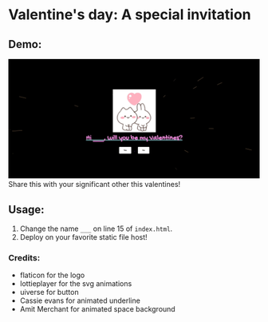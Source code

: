 # Valentine's day: A special invitation

## Demo:
![Valentine's app demo](/demo.gif)
Share this with your significant other this valentines!

## Usage:
1. Change the name `___` on line 15 of `index.html`.
2. Deploy on your favorite static file host!

### Credits:
- flaticon for the logo
- lottieplayer for the svg animations
- uiverse for button
- Cassie evans for animated underline
- Amit Merchant for animated space background
